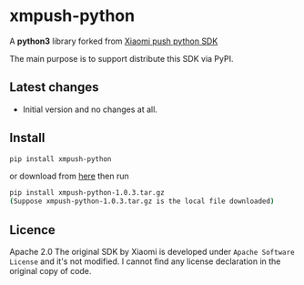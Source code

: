 # xmpush-python
A **python3** library forked from [Xiaomi push python SDK](https://dev.mi.com/mipush/downpage/python.html)

The main purpose is to support distribute this SDK via PyPI.

## Latest changes
- Initial version and no changes at all.

## Install
```bash
pip install xmpush-python
```

or download from [here](https://github.com/ULHI-xin/xmpush-python/releases/download/0.0.2/xmpush-python-1.0.3.tar.gz)
then run
```bash
pip install xmpush-python-1.0.3.tar.gz
(Suppose xmpush-python-1.0.3.tar.gz is the local file downloaded)
```

## Licence
Apache 2.0
The original SDK by Xiaomi is developed under `Apache Software License` and it's not modified.
I cannot find any license declaration in the original copy of code.
